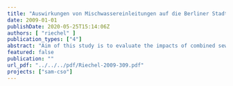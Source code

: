 ```yaml
---
title: "Auswirkungen von Mischwassereinleitungen auf die Berliner Stadtspree"
date: 2009-01-01
publishDate: 2020-05-25T15:14:06Z
authors: [ "riechel" ]
publication_types: ["4"]
abstract: "Aim of this study is to evaluate the impacts of combined sewer overflows (CSO) on the Berlin Spree focussing on the intermittent effects of oxygen depletion on the aquatic biocenosis. The investigation bases on a long series of measurements carried out by Berliner Wasserbetriebe and the Berlin Senate for Health, Environment and Consumer Protection."
featured: false
publication: ""
url_pdf: "../../../pdf/Riechel-2009-309.pdf"
projects: ["sam-cso"]
---
```


